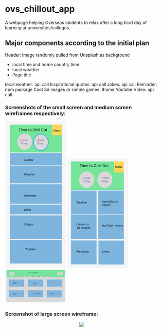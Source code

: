 # ovs_chillout_app

A webpage helping Overseas students to relax after a long hard day of learning at universities/colleges.

## Major components according to the initial plan

Header: image randomly pulled from Unsplash as background
- local time and home country time
- local weather
- Page title

local weather: api call
Inspirational quotes: api call
Jokes: api call
Reminder: npm package
Cool 3d images or simple games: iframe
Youtube Video: api call

### Screenshots of the small screen and medium screen wireframes respectively: 
<p float="left">
  <img src="/src/images/small_screen.png" width="200px" />
  <img src="/src/images/medium_screen.png" width="200px" />
  <img src="/src/images/larger_screen.png" width="200px" />
</p>

###  Screenshot of large screen wireframe:
<p align="center">
     <img src="/src/images/large_screen.png" width="350px" />
</p> 
